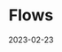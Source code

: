---
date: '2023-02-23'
title: "Flows"
menu:
  corda-5:
    identifier: corda-5-develop-ledger-flows
    parent: corda-5-develop-ledger
    weight: 4000
section_menu: corda-5
---